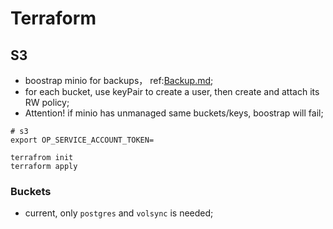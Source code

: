 # Terraform

## S3

- boostrap minio for backups， ref:[Backup.md](https://github.com/soulwhisper/homelab-ops/blob/main/docs/src/deployment/backup.md);
- for each bucket, use keyPair to create a user, then create and attach its RW policy;
- Attention! if minio has unmanaged same buckets/keys, boostrap will fail;

```shell
# s3
export OP_SERVICE_ACCOUNT_TOKEN=

terrafrom init
terraform apply
```

### Buckets

- current, only `postgres` and `volsync` is needed;
